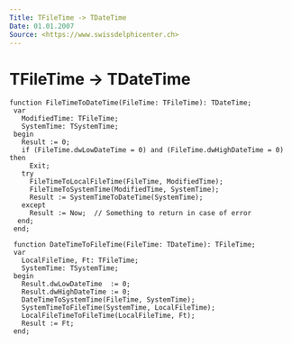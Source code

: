 ```yaml
---
Title: TFileTime -> TDateTime
Date: 01.01.2007
Source: <https://www.swissdelphicenter.ch>
---
```



TFileTime -> TDateTime
======================

    function FileTimeToDateTime(FileTime: TFileTime): TDateTime;
     var
       ModifiedTime: TFileTime;
       SystemTime: TSystemTime;
     begin
       Result := 0;
       if (FileTime.dwLowDateTime = 0) and (FileTime.dwHighDateTime = 0) then
         Exit;
       try
         FileTimeToLocalFileTime(FileTime, ModifiedTime);
         FileTimeToSystemTime(ModifiedTime, SystemTime);
         Result := SystemTimeToDateTime(SystemTime);
       except
         Result := Now;  // Something to return in case of error 
      end;
     end;
     
     function DateTimeToFileTime(FileTime: TDateTime): TFileTime;
     var
       LocalFileTime, Ft: TFileTime;
       SystemTime: TSystemTime;
     begin
       Result.dwLowDateTime  := 0;
       Result.dwHighDateTime := 0;
       DateTimeToSystemTime(FileTime, SystemTime);
       SystemTimeToFileTime(SystemTime, LocalFileTime);
       LocalFileTimeToFileTime(LocalFileTime, Ft);
       Result := Ft;
     end;

